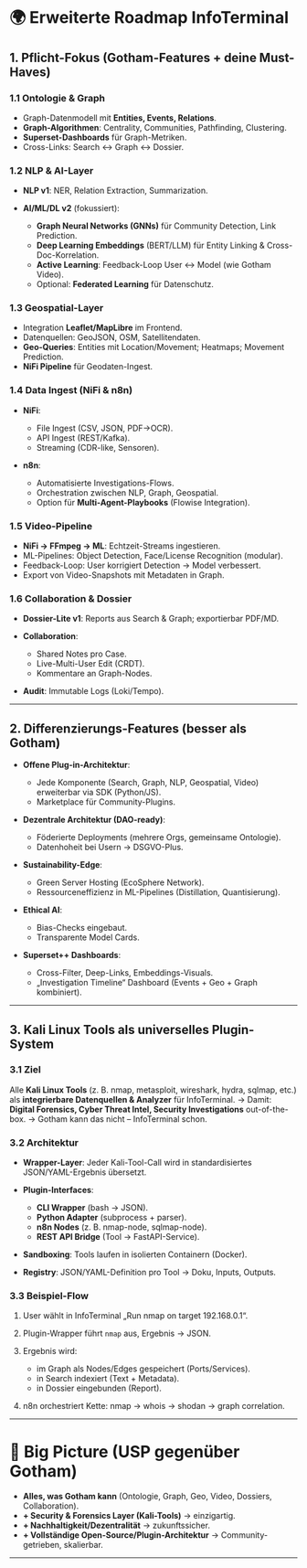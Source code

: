 # 🌍 Erweiterte Roadmap InfoTerminal

## 1. Pflicht-Fokus (Gotham-Features + deine Must-Haves)

### 1.1 Ontologie & Graph

* Graph-Datenmodell mit **Entities, Events, Relations**.
* **Graph-Algorithmen**: Centrality, Communities, Pathfinding, Clustering.
* **Superset-Dashboards** für Graph-Metriken.
* Cross-Links: Search ↔ Graph ↔ Dossier.

### 1.2 NLP & AI-Layer

* **NLP v1**: NER, Relation Extraction, Summarization.
* **AI/ML/DL v2** (fokussiert):

  * **Graph Neural Networks (GNNs)** für Community Detection, Link Prediction.
  * **Deep Learning Embeddings** (BERT/LLM) für Entity Linking & Cross-Doc-Korrelation.
  * **Active Learning**: Feedback-Loop User ↔ Model (wie Gotham Video).
  * Optional: **Federated Learning** für Datenschutz.

### 1.3 Geospatial-Layer

* Integration **Leaflet/MapLibre** im Frontend.
* Datenquellen: GeoJSON, OSM, Satellitendaten.
* **Geo-Queries**: Entities mit Location/Movement; Heatmaps; Movement Prediction.
* **NiFi Pipeline** für Geodaten-Ingest.

### 1.4 Data Ingest (NiFi & n8n)

* **NiFi**:

  * File Ingest (CSV, JSON, PDF→OCR).
  * API Ingest (REST/Kafka).
  * Streaming (CDR-like, Sensoren).
* **n8n**:

  * Automatisierte Investigations-Flows.
  * Orchestration zwischen NLP, Graph, Geospatial.
  * Option für **Multi-Agent-Playbooks** (Flowise Integration).

### 1.5 Video-Pipeline

* **NiFi → FFmpeg → ML**: Echtzeit-Streams ingestieren.
* ML-Pipelines: Object Detection, Face/License Recognition (modular).
* Feedback-Loop: User korrigiert Detection → Model verbessert.
* Export von Video-Snapshots mit Metadaten in Graph.

### 1.6 Collaboration & Dossier

* **Dossier-Lite v1**: Reports aus Search & Graph; exportierbar PDF/MD.
* **Collaboration**:

  * Shared Notes pro Case.
  * Live-Multi-User Edit (CRDT).
  * Kommentare an Graph-Nodes.
* **Audit**: Immutable Logs (Loki/Tempo).

---

## 2. Differenzierungs-Features (besser als Gotham)

* **Offene Plug-in-Architektur**:

  * Jede Komponente (Search, Graph, NLP, Geospatial, Video) erweiterbar via SDK (Python/JS).
  * Marketplace für Community-Plugins.
* **Dezentrale Architektur (DAO-ready)**:

  * Föderierte Deployments (mehrere Orgs, gemeinsame Ontologie).
  * Datenhoheit bei Usern → DSGVO-Plus.
* **Sustainability-Edge**:

  * Green Server Hosting (EcoSphere Network).
  * Ressourceneffizienz in ML-Pipelines (Distillation, Quantisierung).
* **Ethical AI**:

  * Bias-Checks eingebaut.
  * Transparente Model Cards.
* **Superset++ Dashboards**:

  * Cross-Filter, Deep-Links, Embeddings-Visuals.
  * „Investigation Timeline“ Dashboard (Events + Geo + Graph kombiniert).

---

## 3. Kali Linux Tools als universelles Plugin-System

### 3.1 Ziel

Alle **Kali Linux Tools** (z. B. nmap, metasploit, wireshark, hydra, sqlmap, etc.) als **integrierbare Datenquellen & Analyzer** für InfoTerminal.
→ Damit: **Digital Forensics, Cyber Threat Intel, Security Investigations** out-of-the-box.
→ Gotham kann das nicht – InfoTerminal schon.

### 3.2 Architektur

* **Wrapper-Layer**: Jeder Kali-Tool-Call wird in standardisiertes JSON/YAML-Ergebnis übersetzt.
* **Plugin-Interfaces**:

  * **CLI Wrapper** (bash → JSON).
  * **Python Adapter** (subprocess + parser).
  * **n8n Nodes** (z. B. nmap-node, sqlmap-node).
  * **REST API Bridge** (Tool → FastAPI-Service).
* **Sandboxing**: Tools laufen in isolierten Containern (Docker).
* **Registry**: JSON/YAML-Definition pro Tool → Doku, Inputs, Outputs.

### 3.3 Beispiel-Flow

1. User wählt in InfoTerminal „Run nmap on target 192.168.0.1“.
2. Plugin-Wrapper führt `nmap` aus, Ergebnis → JSON.
3. Ergebnis wird:

   * im Graph als Nodes/Edges gespeichert (Ports/Services).
   * in Search indexiert (Text + Metadata).
   * in Dossier eingebunden (Report).
4. n8n orchestriert Kette: nmap → whois → shodan → graph correlation.

---

# 🎯 Big Picture (USP gegenüber Gotham)

* **Alles, was Gotham kann** (Ontologie, Graph, Geo, Video, Dossiers, Collaboration).
* **+ Security & Forensics Layer (Kali-Tools)** → einzigartig.
* **+ Nachhaltigkeit/Dezentralität** → zukunftssicher.
* **+ Vollständige Open-Source/Plugin-Architektur** → Community-getrieben, skalierbar.

---
